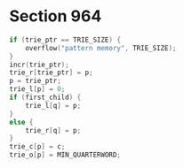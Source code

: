 # Section 964

```c << Insert a new trie node between |q| and |p|, and make |p| point to it >>=
if (trie_ptr == TRIE_SIZE) {
    overflow("pattern memory", TRIE_SIZE);
}
incr(trie_ptr);
trie_r[trie_ptr] = p;
p = trie_ptr;
trie_l[p] = 0;
if (first_child) {
    trie_l[q] = p;
}
else {
    trie_r[q] = p;
}
trie_c[p] = c;
trie_o[p] = MIN_QUARTERWORD;
```
